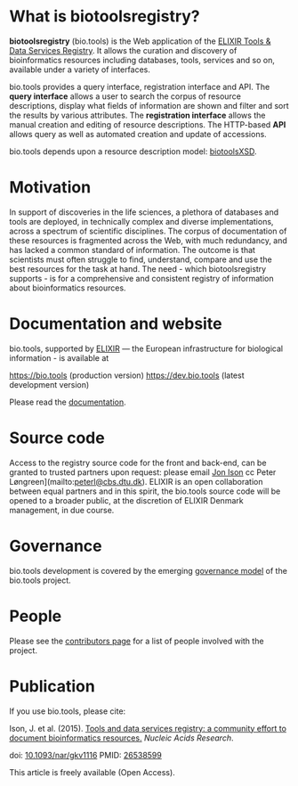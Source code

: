 # What is biotoolsregistry?
**biotoolsregistry** (bio.tools) is the Web application of the [ELIXIR Tools & Data Services Registry](https://bio.tools).  It allows the curation and discovery of bioinformatics resources including databases, tools, services and so on, available under a variety of interfaces. 

bio.tools provides a query interface, registration interface and API. The **query interface** allows a user to search the corpus of resource descriptions, display what fields of information are shown and filter and sort the results by various attributes.  The **registration interface** allows the manual creation and editing of resource descriptions.  The HTTP-based **API** allows query as well as automated creation and update of accessions.

bio.tools depends upon a resource description model: [biotoolsXSD](https://github.com/bio-tools/biotoolsXSD).

# Motivation
In support of discoveries in the life sciences, a plethora of databases and tools are deployed, in technically complex and diverse implementations, across a spectrum of scientific disciplines. The corpus of documentation of these resources is fragmented across the Web, with much redundancy, and has lacked a common standard of information. The outcome is that scientists must often struggle to find, understand, compare and use the best resources for the task at hand.  The need - which biotoolsregistry supports - is for a comprehensive and consistent registry of information about bioinformatics resources.

# Documentation and website

bio.tools, supported by [ELIXIR](https://www.elixir-europe.org/) — the European infrastructure for biological information - is available at 

https://bio.tools (production version)
https://dev.bio.tools (latest development version)

Please read the [documentation](http://biotools.readthedocs.io/en/latest/).

# Source code
Access to the registry source code for the front and back-end, can be granted to trusted partners upon request: please email [Jon Ison](mailto:jison@cbs.dtu.dk) cc Peter Løngreen](mailto:peterl@cbs.dtu.dk). ELIXIR is an open collaboration between equal partners and in this spirit, the bio.tools source code will be opened to a broader public, at the discretion of ELIXIR Denmark management, in due course.


# Governance
bio.tools development is covered by the emerging [governance model](http://biotools.readthedocs.io/en/latest/governance.html) of the bio.tools project.  

# People
Please see the [contributors page](http://biotools.readthedocs.io/en/latest/contributors.html) for a list of people involved with the project.

# Publication
If you use bio.tools, please cite:

Ison, J. et al. (2015). [Tools and data services registry: a community effort to document bioinformatics resources.](http://nar.oxfordjournals.org/content/early/2015/11/03/nar.gkv1116.long) _Nucleic Acids Research_.

doi: [10.1093/nar/gkv1116](http://dx.doi.org/10.1093/nar/gkv1116) PMID: [26538599 ](http://www.ncbi.nlm.nih.gov/pubmed/26538599)

This article is freely available (Open Access).

